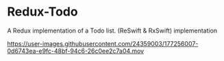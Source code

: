 # Redux-Todo
A Redux implementation of a Todo list. (ReSwift &amp; RxSwift) implementation


https://user-images.githubusercontent.com/24359003/177256007-0d6743ea-e9fc-48bf-94c6-26c0ee2c7a04.mov

